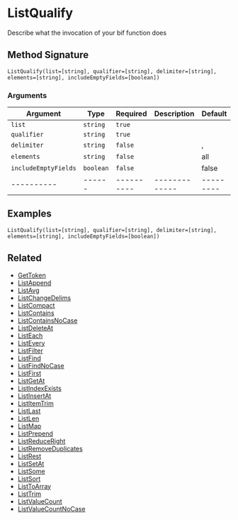 # ListQualify

Describe what the invocation of your bif function does

## Method Signature

```
ListQualify(list=[string], qualifier=[string], delimiter=[string], elements=[string], includeEmptyFields=[boolean])
```

### Arguments

| Argument             | Type      | Required   | Description   | Default   |
| -------------------- | --------- | ---------- | ------------- | --------- |
| `list`               | `string`  | `true`     |               |           |
| `qualifier`          | `string`  | `true`     |               |           |
| `delimiter`          | `string`  | `false`    |               | ,         |
| `elements`           | `string`  | `false`    |               | all       |
| `includeEmptyFields` | `boolean` | `false`    |               | false     |
| ----------           | ------    | ---------- | ------------- | --------- |

## Examples

```
ListQualify(list=[string], qualifier=[string], delimiter=[string], elements=[string], includeEmptyFields=[boolean])
```

## Related

* [GetToken](gettoken.md)
* [ListAppend](listappend.md)
* [ListAvg](listavg.md)
* [ListChangeDelims](listchangedelims.md)
* [ListCompact](listcompact.md)
* [ListContains](listcontains.md)
* [ListContainsNoCase](listcontainsnocase.md)
* [ListDeleteAt](listdeleteat.md)
* [ListEach](listeach.md)
* [ListEvery](listevery.md)
* [ListFilter](listfilter.md)
* [ListFind](listfind.md)
* [ListFindNoCase](listfindnocase.md)
* [ListFirst](listfirst.md)
* [ListGetAt](listgetat.md)
* [ListIndexExists](listindexexists.md)
* [ListInsertAt](listinsertat.md)
* [ListItemTrim](listitemtrim.md)
* [ListLast](listlast.md)
* [ListLen](listlen.md)
* [ListMap](listmap.md)
* [ListPrepend](listprepend.md)
* [ListReduceRight](listreduceright.md)
* [ListRemoveDuplicates](listremoveduplicates.md)
* [ListRest](listrest.md)
* [ListSetAt](listsetat.md)
* [ListSome](listsome.md)
* [ListSort](listsort.md)
* [ListToArray](listtoarray.md)
* [ListTrim](listtrim.md)
* [ListValueCount](listvaluecount.md)
* [ListValueCountNoCase](listvaluecountnocase.md)
